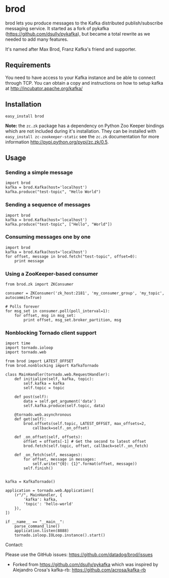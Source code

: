 # brod

brod lets you produce messages to the Kafka distributed publish/subscribe 
messaging service. It started as a fork of pykafka 
(https://github.com/dsully/pykafka), but became a total rewrite as we needed to
add many features.

It's named after Max Brod, Franz Kafka's friend and supporter.

## Requirements

You need to have access to your Kafka instance and be able to connect through
TCP. You can obtain a copy and instructions on how to setup kafka at
http://incubator.apache.org/kafka/

## Installation

`easy_install brod`

**Note:** the `zc.zk` package has a dependency on Python Zoo Keeper bindings which are not included during it's installation. They can be installed with `easy_install zc-zookeeper-static` see the `zc.zk` documentation for more information http://pypi.python.org/pypi/zc.zk/0.5.

## Usage

### Sending a simple message

    import brod
    kafka = brod.Kafka(host='localhost')
    kafka.produce("test-topic", "Hello World")

### Sending a sequence of messages

    import brod
    kafka = brod.Kafka(host='localhost')
    kafka.produce("test-topic", ["Hello", "World"])

### Consuming messages one by one

    import brod
    kafka = brod.Kafka(host='localhost')
    for offset, message in brod.fetch("test-topic", offset=0):
        print message

### Using a ZooKeeper-based consumer

    from brod.zk import ZKConsumer

    consumer = ZKConsumer('zk_host:2181', 'my_consumer_group', 'my_topic', autocommit=True)

    # Polls forever
    for msg_set in consumer.poll(poll_interval=1):
        for offset, msg in msg_set:
            print offset, msg_set.broker_partition, msg

### Nonblocking Tornado client support

    import time
    import tornado.ioloop
    import tornado.web

    from brod import LATEST_OFFSET
    from brod.nonblocking import KafkaTornado

    class MainHandler(tornado.web.RequestHandler):
        def initialize(self, kafka, topic):
            self.kafka = kafka
            self.topic = topic
    
        def post(self):
            data = self.get_argument('data')
            self.kafka.produce(self.topic, data)
        
        @tornado.web.asynchronous
        def get(self):
            brod.offsets(self.topic, LATEST_OFFSET, max_offsets=2, 
                callback=self._on_offset)
    
        def _on_offset(self, offsets):
            offset = offsets[-1] # Get the second to latest offset
            brod.fetch(self.topic, offset, callback=self._on_fetch)
    
        def _on_fetch(self, messages):
            for offset, message in messages:
                self.write("{0}: {1}".format(offset, message))
            self.finish()
    

    kafka = KafkaTornado()

    application = tornado.web.Application([
        (r"/", MainHandler, {
            'kafka': kafka,
            'topic': 'hello-world'
        }),
    ])

    if __name__ == "__main__":
        parse_command_line()
        application.listen(8888)
        tornado.ioloop.IOLoop.instance().start()

    

Contact:

Please use the GitHub issues: https://github.com/datadog/brod/issues

* Forked from https://github.com/dsully/pykafka which was inspired by Alejandro Crosa's kafka-rb: https://github.com/acrosa/kafka-rb
